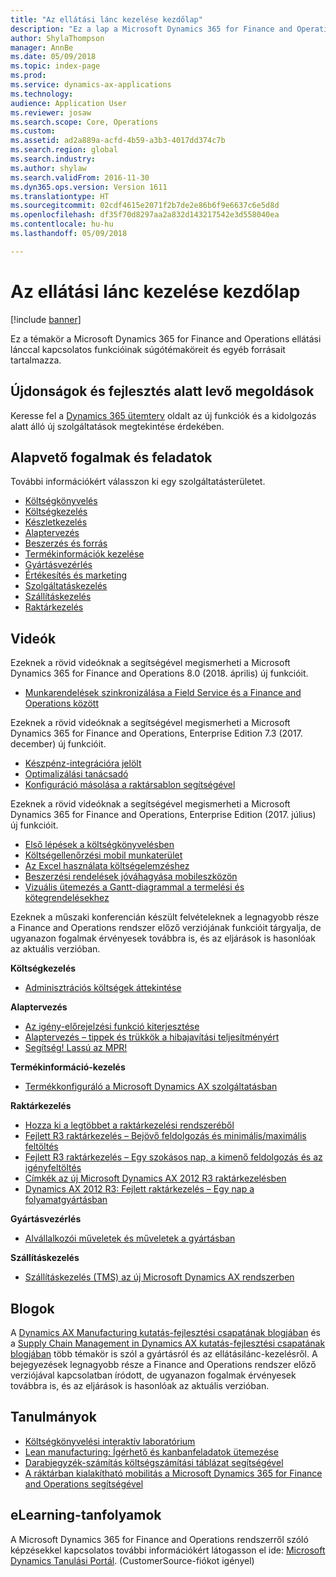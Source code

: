 ```yaml
---
title: "Az ellátási lánc kezelése kezdőlap"
description: "Ez a lap a Microsoft Dynamics 365 for Finance and Operations ellátási lánccal kapcsolatos funkcióinak súgótémaköreit és egyéb forrásait tartalmazza."
author: ShylaThompson
manager: AnnBe
ms.date: 05/09/2018
ms.topic: index-page
ms.prod: 
ms.service: dynamics-ax-applications
ms.technology: 
audience: Application User
ms.reviewer: josaw
ms.search.scope: Core, Operations
ms.custom: 
ms.assetid: ad2a889a-acfd-4b59-a3b3-4017dd374c7b
ms.search.region: global
ms.search.industry: 
ms.author: shylaw
ms.search.validFrom: 2016-11-30
ms.dyn365.ops.version: Version 1611
ms.translationtype: HT
ms.sourcegitcommit: 02cdf4615e2071f2b7de2e86b6f9e6637c6e5d8d
ms.openlocfilehash: df35f70d8297aa2a832d143217542e3d558040ea
ms.contentlocale: hu-hu
ms.lasthandoff: 05/09/2018

---
```


# <a name="supply-chain-management-home-page"></a>Az ellátási lánc kezelése kezdőlap

[!include [banner](includes/banner.md)]

Ez a témakör a Microsoft Dynamics 365 for Finance and Operations ellátási lánccal kapcsolatos funkcióinak súgótémaköreit és egyéb forrásait tartalmazza. 

## <a name="whats-new-and-in-development"></a>Újdonságok és fejlesztés alatt levő megoldások
Keresse fel a <a href="https://roadmap.dynamics.com/">Dynamics 365 ütemterv</a> oldalt az új funkciók és a kidolgozás alatt álló új szolgáltatások megtekintése érdekében. 

## <a name="core-concepts-and-tasks"></a>Alapvető fogalmak és feladatok

További információkért válasszon ki egy szolgáltatásterületet.

- [Költségkönyvelés](../financials/cost-accounting/cost-accounting-home-page.md)
- [Költségkezelés](cost-management/cost-management-home-page.md)  
- [Készletkezelés](inventory/inventory-home-page.md)
- [Alaptervezés](master-planning/master-planning-home-page.md)
- [Beszerzés és forrás](procurement/procurement-sourcing-overview.md)
- [Termékinformációk kezelése](pim/product-information.md)
- [Gyártásvezérlés](production-control/production-process-overview.md)
- [Értékesítés és marketing](sales-marketing/overview-sales-marketing.md)
- [Szolgáltatáskezelés](service-management/service-management-home-page.md)
- [Szállításkezelés](transportation/transportation-management-overview.md)
- [Raktárkezelés](warehousing/warehouse-configuration.md)

## <a name="videos"></a>Videók

Ezeknek a rövid videóknak a segítségével megismerheti a Microsoft Dynamics 365 for Finance and Operations 8.0 (2018. április) új funkcióit.

- [Munkarendelések szinkronizálása a Field Service és a Finance and Operations között](https://youtu.be/hAB4TDVMjxU)

Ezeknek a rövid videóknak a segítségével megismerheti a Microsoft Dynamics 365 for Finance and Operations, Enterprise Edition 7.3 (2017. december) új funkcióit.

-  [Készpénz-integrációra jelölt](https://youtu.be/AVV9x5x-XCg) 
-  [Optimalizálási tanácsadó](https://www.youtube.com/watch?v=MRsAzgFCUSQ&t=4s)
-  [Konfiguráció másolása a raktársablon segítségével](https://www.youtube.com/watch?v=K2WIfFlqJYs&feature=youtu.be)

Ezeknek a rövid videóknak a segítségével megismerheti a Microsoft Dynamics 365 for Finance and Operations, Enterprise Edition (2017. július) új funkcióit.

-  [Első lépések a költségkönyvelésben](https://youtu.be/1pUDtJQZ8FU)
-  [Költségellenőrzési mobil munkaterület](https://youtu.be/imsuTg8rUVk)
-  [Az Excel használata költségelemzéshez](https://youtu.be/-HKHYdClvx8)
-  [Beszerzési rendelések jóváhagyása mobileszközön](https://youtu.be/gZ-gOlJe7H8)
-  [Vizuális ütemezés a Gantt-diagrammal a termelési és kötegrendelésekhez](https://youtu.be/BtbuShkGj4I)

Ezeknek a műszaki konferencián készült felvételeknek a legnagyobb része a Finance and Operations rendszer előző verziójának funkcióit tárgyalja, de ugyanazon fogalmak érvényesek továbbra is, és az eljárások is hasonlóak az aktuális verzióban. 

**Költségkezelés**

-  [Adminisztrációs költségek áttekintése](https://www.youtube.com/watch?v=vXzlC-mOBcg&feature=youtu.be)

**Alaptervezés**

-  [Az igény-előrejelzési funkció kiterjesztése](https://www.youtube.com/watch?v=4OIKIXLiNjI&feature=youtu.be)
-  [Alaptervezés – tippek és trükkök a hibajavítási teljesítményért](https://youtu.be/7v8BPmEs9Dg)
-  [Segítség! Lassú az MPR!](https://youtu.be/RLXybx20B5o)

**Termékinformáció-kezelés**

-  [Termékkonfiguráló a Microsoft Dynamics AX szolgáltatásban](https://youtu.be/zotrj3SbCl4)

**Raktárkezelés** 

<!---  [Process inbound ASNs in Warehouse management](https://mix.office.com/watch/wpf78tr7rjuh)-->  
-  [Hozza ki a legtöbbet a raktárkezelési rendszeréből](https://www.youtube.com/watch?v=--_didmZKHo&t=10s)
-  [Fejlett R3 raktárkezelés – Bejövő feldolgozás és minimális/maximális feltöltés](https://www.youtube.com/watch?v=z5_V5Eqlf5M&t=48s)
-  [Fejlett R3 raktárkezelés – Egy szokásos nap, a kimenő feldolgozás és az igényfeltöltés](https://youtu.be/Og0gLlVp7jA)
-  [Címkék az új Microsoft Dynamics AX 2012 R3 raktárkezelésben](https://youtu.be/5w1MngVchBA)
-  [Dynamics AX 2012 R3: Fejlett raktárkezelés – Egy nap a folyamatgyártásban](https://www.youtube.com/embed/QUxXUrN-7n4)

**Gyártásvezérlés**

-  [Alvállalkozói műveletek és műveletek a gyártásban](https://youtu.be/y1jrd3A_k70)

**Szállításkezelés**

-  [Szállításkezelés (TMS) az új Microsoft Dynamics AX rendszerben](https://youtu.be/jgmTgJIgEFQ)

## <a name="blogs"></a>Blogok
A <a href="https://blogs.msdn.microsoft.com/axmfg/">Dynamics AX Manufacturing kutatás-fejlesztési csapatának blogjában</a> és a <a href="https://blogs.msdn.microsoft.com/dynamicsaxscm/">Supply Chain Management in Dynamics AX kutatás-fejlesztési csapatának blogjában</a> több témakör is szól a gyártásról és az ellátásilánc-kezelésről. A bejegyezések legnagyobb része a Finance and Operations rendszer előző verziójával kapcsolatban íródott, de ugyanazon fogalmak érvényesek továbbra is, és az eljárások is hasonlóak az aktuális verzióban. 

## <a name="white-papers"></a>Tanulmányok
-  <a href="https://mbs.microsoft.com/customersource/northamerica/AX/learning/documentation/white-papers/msd365optgtstcostacc/">Költségkönyvelési interaktív laboratórium</a> 
-  <a href="https://mbs.microsoft.com/customersource/northamerica/AX/learning/documentation/white-papers/leanmanufkanban365opt/">Lean manufacturing: Ígérhető és kanbanfeladatok ütemezése</a> 
-  <a href="https://mbs.microsoft.com/customersource/northamerica/AX/learning/documentation/white-papers/365operationsbomcalsheet/">Darabjegyzék-számítás költségszámítási táblázat segítségével</a>
-  <a href="https://mbs.microsoft.com/customersource/northamerica/365Enterprise/learning/documentation/white-papers/MobilityWarehouse/">A ráktárban kialakítható mobilitás a Microsoft Dynamics 365 for Finance and Operations segítségével</a>

## <a name="elearning-courses"></a>eLearning-tanfolyamok
A Microsoft Dynamics 365 for Finance and Operations rendszerről szóló képzésekkel kapcsolatos további információkért látogasson el ide: <a href="https://mbspartner.microsoft.com/AX/LearningPlans/"> Microsoft Dynamics Tanulási Portál</a>. (CustomerSource-fiókot igényel) 



